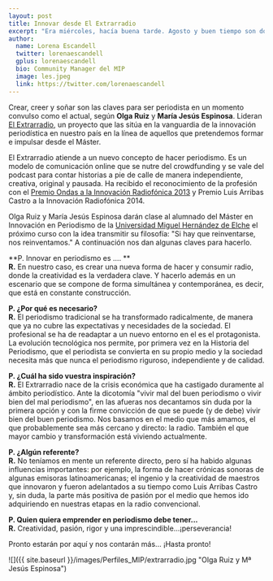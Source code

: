 ```yaml
---
layout: post
title: Innovar desde El Extrarradio
excerpt: "Era miércoles, hacía buena tarde. Agosto y buen tiempo son dos variables que en esta ciudad no siempre coinciden, por desgracia. La biblioteca de la Facultad estaba casi vacía, despertando de unas largas vacaciones, silenciosa."
author:
  name: Lorena Escandell
  twitter: lorenaescandell
  gplus: lorenaescandell 
  bio: Community Manager del MIP
  image: les.jpeg
  link: https://twitter.com/lorenaescandell
---
```

Crear, creer y soñar son las claves para ser periodista en un momento convulso como el actual, según **Olga Ruiz** y **María Jesús Espinosa**. Lideran [El Extrarradio](http://www.elextrarradio.com/), un proyecto que las sitúa en la vanguardia de la innovación periodística en nuestro país en la línea de aquellos que pretendemos formar e impulsar desde el Máster.
 
El Extrarradio atiende a un nuevo concepto de hacer periodismo. Es un modelo de comunicación online que se nutre del crowdfunding y se vale del podcast para contar historias a pie de calle de manera independiente, creativa, original y pausada. Ha recibido el reconocimiento de la profesión con el [Premio Ondas a la Innovación Radiofónica 2013](https://www.youtube.com/watch?v=NBolX0i0Q5Q) y Premio Luis Arribas Castro a la Innovación Radiofónica 2014.
 
Olga Ruiz y María Jesús Espinosa darán clase al alumnado del Máster en Innovación en Periodismo de la [Universidad Miguel Hernández de Elche](http://www.umh.es/) el próximo curso con la idea transmitir su filosofía: "Si hay que reinventarse, nos reinventamos." A continuación nos dan algunas claves para hacerlo.
 
**P. Innovar en periodismo es ...\. **  
**R.** En nuestro caso, es crear una nueva forma de hacer y consumir radio, donde la creatividad es la verdadera clave. Y hacerlo además en un escenario que se compone de forma simultánea y contemporánea, es decir, que está en constante construcción.
 
**P. ¿Por qué es necesario?**  
**R.** El periodismo tradicional se ha transformado radicalmente, de manera que ya no cubre las expectativas y necesidades de la sociedad. El profesional se ha de readaptar a un nuevo entorno en el es el protagonista. La evolución tecnológica nos permite, por primera vez en la Historia del Periodismo, que el periodista se convierta en su propio medio y la sociedad necesita más que nunca el periodismo riguroso, independiente y de calidad. 
 
**P. ¿Cuál ha sido vuestra inspiración?**  
**R.** El Extrarradio nace de la crisis económica que ha castigado duramente al ámbito periodístico. Ante la dicotomía "vivir mal del buen periodismo o vivir bien del mal periodismo", en las afueras nos decantamos sin duda por la primera opción y con la firme convicción de que se puede (y de debe) vivir bien del buen periodismo. Nos basamos en el medio que más amamos, el que probablemente sea más cercano y directo: la radio. También el que mayor cambio y transformación está viviendo actualmente. 
 
**P. ¿Algún referente?**  
**R.** No teníamos en mente un referente directo, pero sí ha habido algunas influencias importantes: por ejemplo, la forma de hacer crónicas sonoras de algunas emisoras latinoamericanas; el ingenio y la creatividad de maestros que innovaron y fueron adelantados a su tiempo como Luis Arribas Castro y, sin duda, la parte más positiva de pasión por el medio que hemos ido adquiriendo en nuestras etapas en la radio convencional.
 
**P. Quien quiera emprender en periodismo debe tener...**  
**R.** Creatividad, pasión, rigor y una imprescindible...¡perseverancia!
 
Pronto estarán por aquí y nos contarán más... ¡Hasta pronto!
 
![]({{ site.baseurl }}/images/Perfiles_MIP/extrarradio.jpg "Olga Ruiz y Mª Jesús Espinosa")
